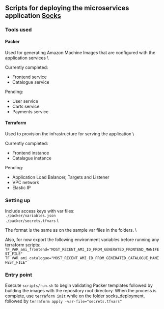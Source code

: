 ## Scripts for deploying the microservices application [Socks](https://github.com/microservices-demo)

### Tools used

#### Packer

Used for generating Amazon Machine Images that are configured with the application services \

Currently completed:
- Frontend service
- Catalogue service

Pending:
- User service
- Carts service
- Payments service

#### Terraform

Used to provision the infrastructure for serving the application \

Currently completed:
- Frontend instance
- Catalague instance

Pending:
- Application Load Balancer, Targets and Listener
- VPC network
- Elastic IP

### Setting up
Include access keys with var files: \
`./packer/variables.json` \
`./packer/secrets.tfvars` \

The format is the same as on the sample var files in the folders. \

Also, for now export the following environment variables before running any terraform scripts: \
`TF_VAR_ami_frontend="MOST_RECENT_AMI_ID_FROM_GENERATED_FRONTEND_MANIFEST_FILE"`
`TF_VAR_ami_catalogue="MOST_RECENT_AMI_ID_FROM_GENERATED_CATALOGUE_MANIFEST_FILE"`

### Entry point
Execute `scripts/run.sh` to begin validating Packer templates followed by building the images with the repository root directory.
When the process is complete, use `terraform init` while on the folder socks_deployment, followed by `terraform apply -var-file="secrets.tfvars"` 
